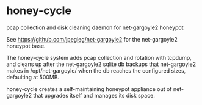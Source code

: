 # honey-cycle
pcap collection and disk cleaning daemon for net-gargoyle2 honeypot

See https://github.com/jpegleg/net-gargoyle2 for the net-gargoyle2 honeypot base.

The honey-cycle system adds pcap collection and rotation with tcpdump,
and cleans up after the net-gargoyle2 sqlite db backups that net-gargoyle2
makes in /opt/net-gargoyle/ when the db reaches the configured sizes, defaulting
at 500MB.

honey-cycle creates a self-maintaining honeypot appliance out of net-gargoyle2
that upgrades itself and manages its disk space.
